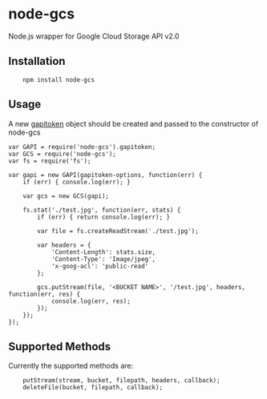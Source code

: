 node-gcs
==============

Node.js wrapper for Google Cloud Storage API v2.0

Installation
------------

        npm install node-gcs

Usage
-----
A new <a href="https://github.com/bsphere/node-gapitoken" target="_blank">gapitoken</a> object should be created and passed to the constructor of node-gcs

    var GAPI = require('node-gcs').gapitoken;
    var GCS = require('node-gcs');
    var fs = require('fs');

    var gapi = new GAPI(gapitoken-options, function(err) {
        if (err) { console.log(err); }
    
        var gcs = new GCS(gapi);
     
        fs.stat('./test.jpg', function(err, stats) {
    	    if (err) { return console.log(err); }
    	
    	    var file = fs.createReadStream('./test.jpg');
    	
    	    var headers = {
    	        'Content-Length': stats.size,
                'Content-Type': 'Image/jpeg',
                'x-goog-acl': 'public-read'		
    	    };

    	    gcs.putStream(file, '<BUCKET NAME>', '/test.jpg', headers, function(err, res) {
    		    console.log(err, res);
    	    });
        });
    });    

Supported Methods
----------------
Currently the supported methods are:

        putStream(stream, bucket, filepath, headers, callback);
        deleteFile(bucket, filepath, callback);
